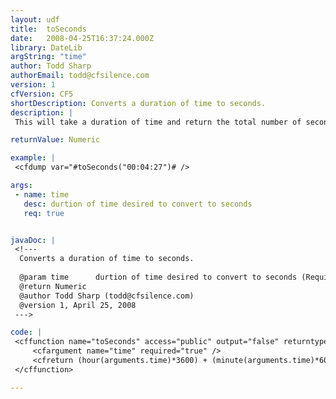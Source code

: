 ```yaml
---
layout: udf
title:  toSeconds
date:   2008-04-25T16:37:24.000Z
library: DateLib
argString: "time"
author: Todd Sharp
authorEmail: todd@cfsilence.com
version: 1
cfVersion: CF5
shortDescription: Converts a duration of time to seconds.
description: |
 This will take a duration of time and return the total number of seconds.  For example, 4 minutes and 27 seconds would return 267.

returnValue: Numeric

example: |
 <cfdump var="#toSeconds("00:04:27")# />

args:
 - name: time
   desc: durtion of time desired to convert to seconds
   req: true


javaDoc: |
 <!---
  Converts a duration of time to seconds.
  
  @param time      durtion of time desired to convert to seconds (Required)
  @return Numeric 
  @author Todd Sharp (todd@cfsilence.com) 
  @version 1, April 25, 2008 
 --->

code: |
 <cffunction name="toSeconds" access="public" output="false" returntype="numeric" hint="i take a time value and return the total number of seconds">
     <cfargument name="time" required="true" />
     <cfreturn (hour(arguments.time)*3600) + (minute(arguments.time)*60) + (second(arguments.time)) />
 </cffunction>

---
```



